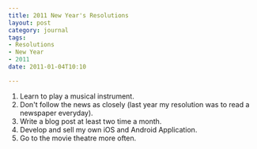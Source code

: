```yaml
---
title: 2011 New Year's Resolutions
layout: post
category: journal
tags:
- Resolutions
- New Year
- 2011
date: 2011-01-04T10:10

---
```


1. Learn to play a musical instrument.
2. Don't follow the news as closely (last year my resolution was to read a newspaper everyday).
3. Write a blog post at least two time a month.
4. Develop and sell my own iOS and Android Application.
5. Go to the movie theatre more often.